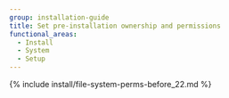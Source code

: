 ```yaml
---
group: installation-guide
title: Set pre-installation ownership and permissions
functional_areas:
  - Install
  - System
  - Setup
---
```


{% include install/file-system-perms-before_22.md %}
